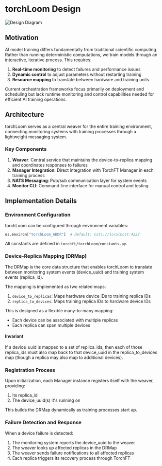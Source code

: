 # torchLoom Design

![Design Diagram](torchLoom_design.png)

## Motivation

AI model training differs fundamentally from traditional scientific computing. Rather than running deterministic computations, we train models through an interactive, iterative process. This requires:

1. **Real-time monitoring** to detect failures and performance issues
2. **Dynamic control** to adjust parameters without restarting training
3. **Resource mapping** to translate between hardware and training units

Current orchestration frameworks focus primarily on deployment and scheduling but lack runtime monitoring and control capabilities needed for efficient AI training operations.

## Architecture

torchLoom serves as a central weaver for the entire training environment, connecting monitoring systems with training processes through a lightweight messaging system.

### Key Components

1. **Weaver**: Central service that maintains the device-to-replica mapping and coordinates responses to failures
2. **Manager Integration**: Direct integration with TorchFT Manager in each training process
3. **NATS Messaging**: Pub/sub communication layer for system events
4. **Monitor CLI**: Command-line interface for manual control and testing

## Implementation Details

### Environment Configuration

torchLoom can be configured through environment variables:

```python
os.environ["torchLoom_ADDR"]  # Default: nats://localhost:4222
```

All constants are defined in `torchft/torchLoom/constants.py`.

### Device-Replica Mapping (DRMap)

The DRMap is the core data structure that enables torchLoom to translate between monitoring system events (device_uuid) and training system events (replica_id).

The mapping is implemented as two related maps:

1. `device_to_replicas`: Maps hardware device IDs to training replica IDs
2. `replica_to_devices`: Maps training replica IDs to hardware device IDs

This is designed as a flexible many-to-many mapping:
- Each device can be associated with multiple replicas
- Each replica can span multiple devices

#### Invariant

If a device_uuid is mapped to a set of replica_ids, then each of those replica_ids must also map back to that device_uuid in the replica_to_devices map (though a replica may also map to additional devices).

### Registration Process

Upon initialization, each Manager instance registers itself with the weaver, providing:
1. Its replica_id
2. The device_uuid(s) it's running on

This builds the DRMap dynamically as training processes start up.

### Failure Detection and Response

When a device failure is detected:
1. The monitoring system reports the device_uuid to the weaver
2. The weaver looks up affected replicas in the DRMap
3. The weaver sends failure notifications to all affected replicas
4. Each replica triggers its recovery process through TorchFT
